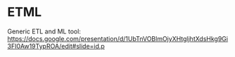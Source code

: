 # ETML
Generic ETL and ML tool:
https://docs.google.com/presentation/d/1UbTnVOBlmOjyXHtgljhtXdsHkg9Gi3FI0Aw19TypROA/edit#slide=id.p
